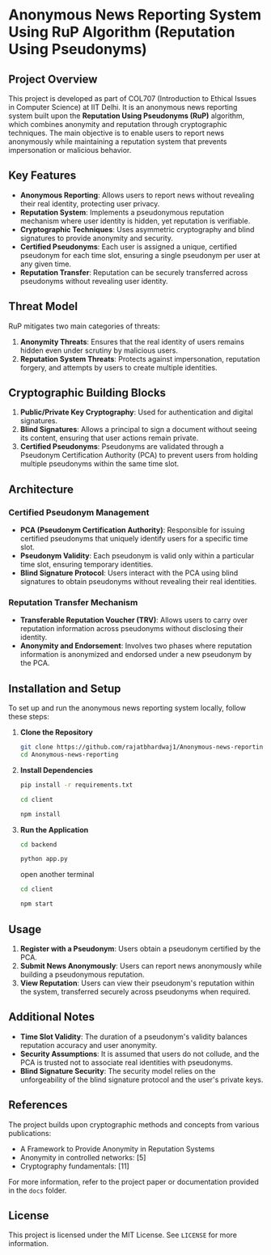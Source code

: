 # Anonymous News Reporting System Using RuP Algorithm (Reputation Using Pseudonyms)

## Project Overview
This project is developed as part of COL707 (Introduction to Ethical Issues in Computer Science) at IIT Delhi. It is an anonymous news reporting system built upon the **Reputation Using Pseudonyms (RuP)** algorithm, which combines anonymity and reputation through cryptographic techniques. The main objective is to enable users to report news anonymously while maintaining a reputation system that prevents impersonation or malicious behavior.

## Key Features
- **Anonymous Reporting**: Allows users to report news without revealing their real identity, protecting user privacy.
- **Reputation System**: Implements a pseudonymous reputation mechanism where user identity is hidden, yet reputation is verifiable.
- **Cryptographic Techniques**: Uses asymmetric cryptography and blind signatures to provide anonymity and security.
- **Certified Pseudonyms**: Each user is assigned a unique, certified pseudonym for each time slot, ensuring a single pseudonym per user at any given time.
- **Reputation Transfer**: Reputation can be securely transferred across pseudonyms without revealing user identity.

## Threat Model
RuP mitigates two main categories of threats:
1. **Anonymity Threats**: Ensures that the real identity of users remains hidden even under scrutiny by malicious users.
2. **Reputation System Threats**: Protects against impersonation, reputation forgery, and attempts by users to create multiple identities.

## Cryptographic Building Blocks
1. **Public/Private Key Cryptography**: Used for authentication and digital signatures.
2. **Blind Signatures**: Allows a principal to sign a document without seeing its content, ensuring that user actions remain private.
3. **Certified Pseudonyms**: Pseudonyms are validated through a Pseudonym Certification Authority (PCA) to prevent users from holding multiple pseudonyms within the same time slot.

## Architecture

### Certified Pseudonym Management
- **PCA (Pseudonym Certification Authority)**: Responsible for issuing certified pseudonyms that uniquely identify users for a specific time slot.
- **Pseudonym Validity**: Each pseudonym is valid only within a particular time slot, ensuring temporary identities.
- **Blind Signature Protocol**: Users interact with the PCA using blind signatures to obtain pseudonyms without revealing their real identities.

### Reputation Transfer Mechanism
- **Transferable Reputation Voucher (TRV)**: Allows users to carry over reputation information across pseudonyms without disclosing their identity.
- **Anonymity and Endorsement**: Involves two phases where reputation information is anonymized and endorsed under a new pseudonym by the PCA.

## Installation and Setup
To set up and run the anonymous news reporting system locally, follow these steps:

1. **Clone the Repository**
   ```bash
   git clone https://github.com/rajatbhardwaj1/Anonymous-news-reporting.git
   cd Anonymous-news-reporting
   ```

2. **Install Dependencies**
   ```bash
   pip install -r requirements.txt
   ```
   ```bash
   cd client
   ```
   ```bash
   npm install
   ```

3. **Run the Application**
   ```bash
   cd backend
   ```
   ```bash
   python app.py
   ```
   open another terminal
   ```bash
   cd client
   ```
   ```bash
   npm start
   ```

## Usage
1. **Register with a Pseudonym**: Users obtain a pseudonym certified by the PCA.
2. **Submit News Anonymously**: Users can report news anonymously while building a pseudonymous reputation.
3. **View Reputation**: Users can view their pseudonym's reputation within the system, transferred securely across pseudonyms when required.

## Additional Notes
- **Time Slot Validity**: The duration of a pseudonym's validity balances reputation accuracy and user anonymity.
- **Security Assumptions**: It is assumed that users do not collude, and the PCA is trusted not to associate real identities with pseudonyms.
- **Blind Signature Security**: The security model relies on the unforgeability of the blind signature protocol and the user's private keys.

## References
The project builds upon cryptographic methods and concepts from various publications:
- A Framework to Provide Anonymity in Reputation Systems
- Anonymity in controlled networks: [5]
- Cryptography fundamentals: [11]

For more information, refer to the project paper or documentation provided in the `docs` folder. 

## License
This project is licensed under the MIT License. See `LICENSE` for more information.